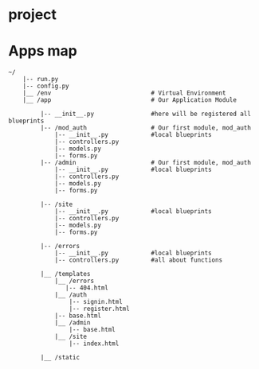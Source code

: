 # project
<h1>Apps map</h1>

	~/
		|-- run.py
		|-- config.py
		|__ /env                            # Virtual Environment
		|__ /app                            # Our Application Module

			 |-- __init__.py                #here will be registered all blueprints
			 |-- /mod_auth                  # Our first module, mod_auth
				 |-- __init__.py            #local blueprints
				 |-- controllers.py
				 |-- models.py
				 |-- forms.py
			 |-- /admin                     # Our first module, mod_auth
				 |-- __init__.py            #local blueprints
				 |-- controllers.py
				 |-- models.py
				 |-- forms.py

			 |-- /site
				 |-- __init__.py            #local blueprints
				 |-- controllers.py
				 |-- models.py
				 |-- forms.py

			 |-- /errors
				 |-- __init__.py            #local blueprints
				 |-- controllers.py         #all about functions

			 |__ /templates
				 |__ /errors
					|-- 404.html
				 |__ /auth
					 |-- signin.html
					 |-- register.html
				 |-- base.html
				 |__ /admin
					 |-- base.html
				 |__ /site
					 |-- index.html

			 |__ /static
